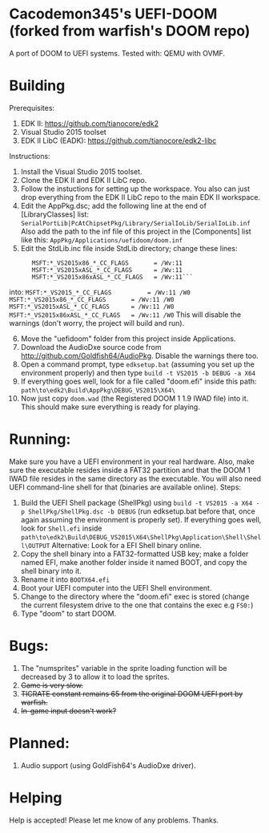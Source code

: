 # Cacodemon345's UEFI-DOOM (forked from warfish's DOOM repo)

A port of DOOM to UEFI systems.
Tested with: QEMU with OVMF.

# Building
Prerequisites:
1. EDK II: https://github.com/tianocore/edk2
2. Visual Studio 2015 toolset
3. EDK II LibC (EADK): https://github.com/tianocore/edk2-libc

Instructions:
1. Install the Visual Studio 2015 toolset.
2. Clone the EDK II and EDK II LibC repo.
3. Follow the instuctions for setting up the workspace. You also can just drop everything from the EDK II LibC repo to the main EDK II workspace.
4. Edit the AppPkg.dsc; add the following line at the end of [LibraryClasses] list:
	`SerialPortLib|PcAtChipsetPkg/Library/SerialIoLib/SerialIoLib.inf`
   Also add the path to the inf file of this project in the [Components] list like this:
	`AppPkg/Applications/uefidoom/doom.inf`
5. Edit the StdLib.inc file inside StdLib directory; change these lines:
	```MSFT:*_VS2015_*_CC_FLAGS          = /Wv:11
	   MSFT:*_VS2015x86_*_CC_FLAGS       = /Wv:11
	   MSFT:*_VS2015xASL_*_CC_FLAGS      = /Wv:11
	   MSFT:*_VS2015x86xASL_*_CC_FLAGS   = /Wv:11```
into:
	```MSFT:*_VS2015_*_CC_FLAGS          = /Wv:11 /W0
   	   MSFT:*_VS2015x86_*_CC_FLAGS       = /Wv:11 /W0
   	   MSFT:*_VS2015xASL_*_CC_FLAGS      = /Wv:11 /W0
           MSFT:*_VS2015x86xASL_*_CC_FLAGS   = /Wv:11 /W0```
    This will disable the warnings (don't worry, the project will build and run).

6. Move the "uefidoom" folder from this project inside Applications.
7. Download the AudioDxe source code from http://github.com/Goldfish64/AudioPkg. Disable the warnings there too.
8. Open a command prompt, type `edksetup.bat` (assuming you set up the environment properly) and then type `build -t VS2015 -b DEBUG -a X64`
9. If everything goes well, look for a file called "doom.efi" inside this path: 
`path\to\edk2\Build\AppPkg\DEBUG_VS2015\X64\`
10. Now just copy `doom.wad` (the Registered DOOM 1 1.9 IWAD file) into it.
This should make sure everything is ready for playing.
# Running:
Make sure you have a UEFI environment in your real hardware. Also, make sure the executable resides inside a FAT32 partition and that the DOOM 1 IWAD file resides in the same directory as the executable.
You will also need UEFI command-line shell for that (binaries are available online).
Steps:
1. Build the UEFI Shell package (ShellPkg) using `build -t VS2015 -a X64 -p ShellPkg/ShellPkg.dsc -b DEBUG` (run edksetup.bat before that, once again assuming the environment is properly set). If everything goes well, look for `Shell.efi` inside `path\to\edk2\Build\DEBUG_VS2015\X64\ShellPkg\Application\Shell\Shell\OUTPUT`
Alternative: Look for a EFI Shell binary online.
2. Copy the shell binary into a FAT32-formatted USB key; make a folder named EFI, make another folder inside it named BOOT,  and copy the shell binary into it.
3. Rename it into `BOOTX64.efi`
4. Boot your UEFI computer into the UEFI Shell environment.
5. Change to the directory where the "doom.efi" exec is stored (change the current filesystem drive to the one that contains the exec e.g `FS0:`)
6. Type "doom" to start DOOM.
# Bugs:
1. The "numsprites" variable in the sprite loading function will be decreased by 3 to allow it to load the sprites.
2. ~~Game is very slow.~~
3. ~~TICRATE constant remains 65 from the original DOOM UEFI port by warfish.~~
4. ~~In-game input doesn't work?~~
# Planned:
1. Audio support (using GoldFish64's AudioDxe driver).
# Helping
Help is accepted! Please let me know of any problems. Thanks.
